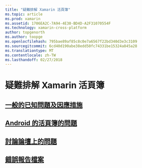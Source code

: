 ```yaml
---
title: "疑難排解 Xamarin 活頁簿"
ms.topic: article
ms.prod: xamarin
ms.assetid: 1706EA2C-7A94-4E30-BD4D-A2F31070554F
ms.technology: xamarin-cross-platform
author: topgenorth
ms.author: toopge
ms.openlocfilehash: 795bae89af85c8c0e7a6567f22bd340d3e3c3109
ms.sourcegitcommit: 6cd40d190abe38edd50fc74331be15324a845a28
ms.translationtype: MT
ms.contentlocale: zh-TW
ms.lasthandoff: 02/27/2018
---
```

# <a name="troubleshooting-xamarin-workbooks"></a>疑難排解 Xamarin 活頁簿

## <a name="general-known-issues--workaroundsgeneralmd"></a>[一般的已知問題及因應措施](general.md)

## <a name="issues-with-android-workbooksandroidmd"></a>[Android 的活頁簿的問題](android.md)

## <a name="discuss-issues-on-the-forumsforums"></a>[討論論壇上的問題][forums]

## <a name="file-a-bug-reporttoolsworkbooksinstallmdreporting-bugs"></a>[錯誤報告檔案](~/tools/workbooks/install.md#reporting-bugs)

[forums]: https://forums.xamarin.com/categories/inspector